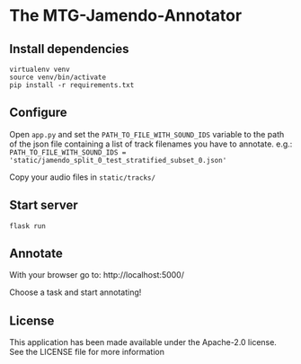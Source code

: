 # The MTG-Jamendo-Annotator

## Install dependencies

    virtualenv venv
    source venv/bin/activate
    pip install -r requirements.txt


## Configure
Open `app.py` and set the `PATH_TO_FILE_WITH_SOUND_IDS` variable to the path of the json file containing a list of track filenames you have to annotate.
e.g.: `PATH_TO_FILE_WITH_SOUND_IDS = 'static/jamendo_split_0_test_stratified_subset_0.json'`

Copy your audio files in `static/tracks/`

## Start server
    flask run

## Annotate
With your browser go to: http://localhost:5000/

Choose a task and start annotating!


## License
This application has been made available under the Apache-2.0 license.
See the LICENSE file for more information
